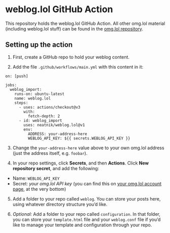 # weblog.lol GitHub Action

This repository holds the weblog.lol GitHub Action. All other omg.lol material (including weblog.lol stuff) can be found in the [omg.lol repository](http://github.com/neatnik/omg.lol/).

## Setting up the action

1. First, create a GitHub repo to hold your weblog content.

2. Add the file `.github/workflows/main.yml` with this content in it:

```
on: [push]

jobs:
  weblog_import:
	runs-on: ubuntu-latest
	name: weblog.lol
	steps:
	  - uses: actions/checkout@v3
		with:
		  fetch-depth: 2
	  - id: weblog_import
		uses: neatnik/weblog.lol@v1
		env:
		  ADDRESS: your-address-here
		  WEBLOG_API_KEY: ${{ secrets.WEBLOG_API_KEY }}
```

3. Change the `your-address-here` value above to your own omg.lol address (just the address itself, e.g. `foobar`).

4. In your repo settings, click **Secrets**, and then **Actions**. Click **New repository secret**, and add the following:

  - Name: `WEBLOG_API_KEY`
  - Secret: _your omg.lol API key_ (you can find this on [your omg.lol account page](https://home.omg.lol/account), at the very bottom)

5. Add a folder to your repo called `weblog`. You can store your posts here, using whatever directory structure you’d like.

6. _Optional:_ Add a folder to your repo called `configuration`. In that folder, you can store your `template.html` file and your `weblog.conf` file if you’d like to manage your template and configuration through your repo.